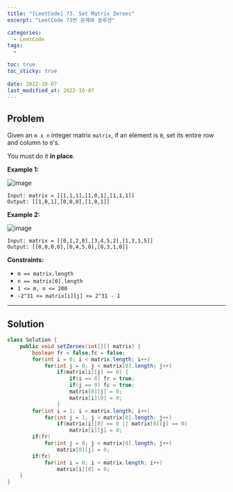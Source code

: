 ```yaml
---
title: "[LeetCode] 73. Set Matrix Zeroes"
excerpt: "LeetCode 73번 문제와 솔루션"

categories:
  - LeetCode
tags:
  - 

toc: true
toc_sticky: true
 
date: 2022-10-07
last_modified_at: 2022-10-07
---
```

## **Problem**
Given an `m x n` integer matrix `matrix`, if an element is `0`, set its entire row and column to `0`'s.

You must do it **in place**.

**Example 1:**

![image](https://user-images.githubusercontent.com/107045604/194459109-d901a0ab-8752-467f-bf09-6c1edaa9713d.png)
```
Input: matrix = [[1,1,1],[1,0,1],[1,1,1]]
Output: [[1,0,1],[0,0,0],[1,0,1]]
```
**Example 2:**

![image](https://user-images.githubusercontent.com/107045604/194459117-144f6459-94ea-4d39-a82c-ca4d9ce1190c.png)
```
Input: matrix = [[0,1,2,0],[3,4,5,2],[1,3,1,5]]
Output: [[0,0,0,0],[0,4,5,0],[0,3,1,0]]
```

**Constraints:**
- `m == matrix.length`
- `n == matrix[0].length`
- `1 <= m, n <= 200`
- `-2^31 <= matrix[i][j] <= 2^31 - 1`

---
## **Solution**
```java
class Solution {
    public void setZeroes(int[][] matrix) {
        boolean fr = false,fc = false;
        for(int i = 0; i < matrix.length; i++)
            for(int j = 0; j < matrix[0].length; j++)
                if(matrix[i][j] == 0) {
                    if(i == 0) fr = true;
                    if(j == 0) fc = true;
                    matrix[0][j] = 0;
                    matrix[i][0] = 0;
                }
        for(int i = 1; i < matrix.length; i++)
            for(int j = 1; j < matrix[0].length; j++)
                if(matrix[i][0] == 0 || matrix[0][j] == 0)
                    matrix[i][j] = 0;
        if(fr)
            for(int j = 0; j < matrix[0].length; j++)
                matrix[0][j] = 0;
        if(fc)
            for(int i = 0; i < matrix.length; i++)
                matrix[i][0] = 0;
    }
}
```